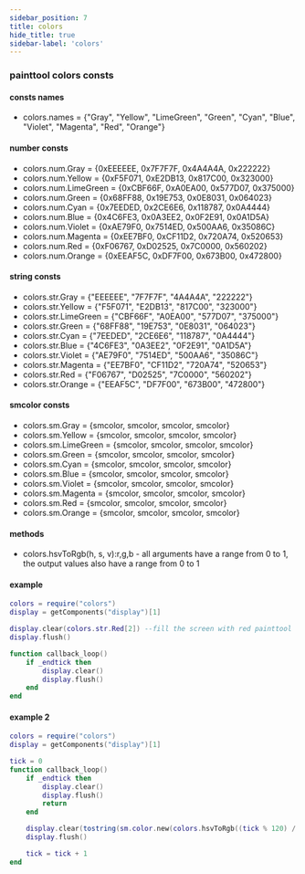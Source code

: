 ```yaml
---
sidebar_position: 7
title: colors
hide_title: true
sidebar-label: 'colors'
---
```


### painttool colors consts
#### consts names
* colors.names = {"Gray", "Yellow", "LimeGreen", "Green", "Cyan", "Blue", "Violet", "Magenta", "Red", "Orange"}

#### number consts
* colors.num.Gray	    = {0xEEEEEE, 0x7F7F7F, 0x4A4A4A, 0x222222}
* colors.num.Yellow     = {0xF5F071, 0xE2DB13, 0x817C00, 0x323000}
* colors.num.LimeGreen  = {0xCBF66F, 0xA0EA00, 0x577D07, 0x375000}
* colors.num.Green	    = {0x68FF88, 0x19E753, 0x0E8031, 0x064023}
* colors.num.Cyan       = {0x7EEDED, 0x2CE6E6, 0x118787, 0x0A4444}
* colors.num.Blue       = {0x4C6FE3, 0x0A3EE2, 0x0F2E91, 0x0A1D5A}
* colors.num.Violet     = {0xAE79F0, 0x7514ED, 0x500AA6, 0x35086C}
* colors.num.Magenta    = {0xEE7BF0, 0xCF11D2, 0x720A74, 0x520653}
* colors.num.Red        = {0xF06767, 0xD02525, 0x7C0000, 0x560202}
* colors.num.Orange     = {0xEEAF5C, 0xDF7F00, 0x673B00, 0x472800}

#### string consts
* colors.str.Gray	    = {"EEEEEE", "7F7F7F", "4A4A4A", "222222"}
* colors.str.Yellow     = {"F5F071", "E2DB13", "817C00", "323000"}
* colors.str.LimeGreen  = {"CBF66F", "A0EA00", "577D07", "375000"}
* colors.str.Green	    = {"68FF88", "19E753", "0E8031", "064023"}
* colors.str.Cyan       = {"7EEDED", "2CE6E6", "118787", "0A4444"}
* colors.str.Blue       = {"4C6FE3", "0A3EE2", "0F2E91", "0A1D5A"}
* colors.str.Violet     = {"AE79F0", "7514ED", "500AA6", "35086C"}
* colors.str.Magenta    = {"EE7BF0", "CF11D2", "720A74", "520653"}
* colors.str.Red        = {"F06767", "D02525", "7C0000", "560202"}
* colors.str.Orange     = {"EEAF5C", "DF7F00", "673B00", "472800"}

#### smcolor consts
* colors.sm.Gray	    = {smcolor, smcolor, smcolor, smcolor}
* colors.sm.Yellow      = {smcolor, smcolor, smcolor, smcolor}
* colors.sm.LimeGreen   = {smcolor, smcolor, smcolor, smcolor}
* colors.sm.Green	    = {smcolor, smcolor, smcolor, smcolor}
* colors.sm.Cyan        = {smcolor, smcolor, smcolor, smcolor}
* colors.sm.Blue        = {smcolor, smcolor, smcolor, smcolor}
* colors.sm.Violet      = {smcolor, smcolor, smcolor, smcolor}
* colors.sm.Magenta     = {smcolor, smcolor, smcolor, smcolor}
* colors.sm.Red         = {smcolor, smcolor, smcolor, smcolor}
* colors.sm.Orange      = {smcolor, smcolor, smcolor, smcolor}
  
#### methods
* colors.hsvToRgb(h, s, v):r,g,b - all arguments have a range from 0 to 1, the output values also have a range from 0 to 1

#### example
```lua
colors = require("colors")
display = getComponents("display")[1]

display.clear(colors.str.Red[2]) --fill the screen with red painttool
display.flush()

function callback_loop()
    if _endtick then
        display.clear()
        display.flush()
    end
end
```

#### example 2
```lua
colors = require("colors")
display = getComponents("display")[1]

tick = 0
function callback_loop()
    if _endtick then
        display.clear()
        display.flush()
        return
    end

    display.clear(tostring(sm.color.new(colors.hsvToRgb((tick % 120) / 120, 1, 1))))
    display.flush()

    tick = tick + 1
end
```